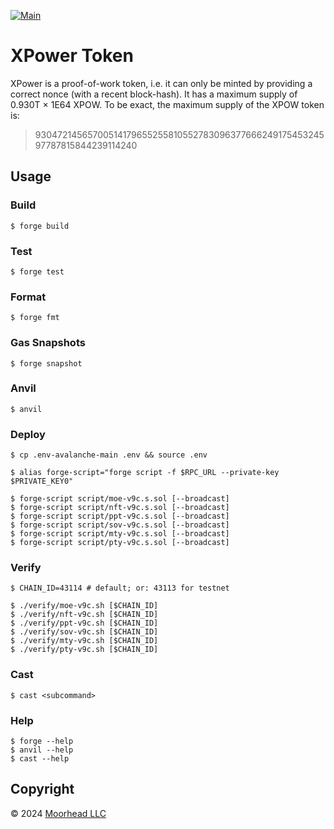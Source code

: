 [![Main](https://github.com/blackhan-software/xpower-hh/actions/workflows/main.yaml/badge.svg)](https://github.com/blackhan-software/xpower-hh/actions/workflows/main.yaml)

# XPower Token

XPower is a proof-of-work token, i.e. it can only be minted by providing a correct nonce (with a recent block-hash). It has a maximum supply of 0.930T × 1E64 XPOW. To be exact, the maximum supply of the XPOW token is:

> 9304721456570051417965525581055278309637766624917545324597787815844239114240

## Usage

### Build

```shell
$ forge build
```

### Test

```shell
$ forge test
```

### Format

```shell
$ forge fmt
```

### Gas Snapshots

```shell
$ forge snapshot
```

### Anvil

```shell
$ anvil
```

### Deploy

```shell
$ cp .env-avalanche-main .env && source .env
```

```shell
$ alias forge-script="forge script -f $RPC_URL --private-key $PRIVATE_KEY0"
```

```shell
$ forge-script script/moe-v9c.s.sol [--broadcast]
$ forge-script script/nft-v9c.s.sol [--broadcast]
$ forge-script script/ppt-v9c.s.sol [--broadcast]
$ forge-script script/sov-v9c.s.sol [--broadcast]
$ forge-script script/mty-v9c.s.sol [--broadcast]
$ forge-script script/pty-v9c.s.sol [--broadcast]
```

### Verify

```shell
$ CHAIN_ID=43114 # default; or: 43113 for testnet
```

```shell
$ ./verify/moe-v9c.sh [$CHAIN_ID]
$ ./verify/nft-v9c.sh [$CHAIN_ID]
$ ./verify/ppt-v9c.sh [$CHAIN_ID]
$ ./verify/sov-v9c.sh [$CHAIN_ID]
$ ./verify/mty-v9c.sh [$CHAIN_ID]
$ ./verify/pty-v9c.sh [$CHAIN_ID]
```

### Cast

```shell
$ cast <subcommand>
```

### Help

```shell
$ forge --help
$ anvil --help
$ cast --help
```

## Copyright

© 2024 [Moorhead LLC](#)
